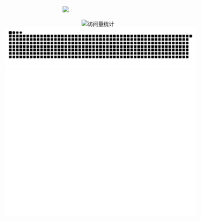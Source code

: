 <!-- copy from https://github.com/Peter-JXL/Peter-JXL -->
<div align="center">

<picture>
    <img src="https://raw.githubusercontent.com/alexnaiman/alexnaiman/master/resources/PusheenCompute.gif" width="200px" style="display: inline-block;"/>
</picture>

<div>&nbsp;</div>

<div>
<img src="https://komarev.com/ghpvc/?username=ncy0201&label=Views&color=orange&style=flat" alt="访问量统计" />&emsp;
</div>

<!-- Snake Code Contribution Map 贪吃蛇代码贡献图 -->
<picture>
  <source media="(prefers-color-scheme: dark)" srcset="https://raw.githubusercontent.com/ncy0201/ncy0201/output/github-contribution-grid-snake-dark.svg">
  <source media="(prefers-color-scheme: light)" srcset="https://raw.githubusercontent.com/ncy0201/ncy0201/output/github-contribution-grid-snake.svg">
  <img alt="github contribution grid snake animation" src="https://raw.githubusercontent.com/ncy0201/ncy0201/output/github-contribution-grid-snake.svg">
</picture>

<!-- metrics 基础资料 -->
<img src="/github-metrics.svg" />

</div>
